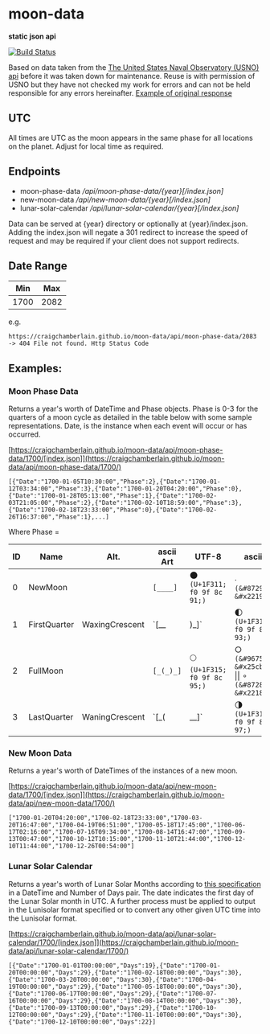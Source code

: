 # moon-data
__static json api__

[![Build Status](https://travis-ci.com/CraigChamberlain/moon-data.svg?branch=master)](https://travis-ci.com/CraigChamberlain/moondata)


Based on data taken from the [The United States Naval Observatory (USNO) api](https://aa.usno.navy.mil/data/docs/api.php#phase) before it was taken down for maintenance.  Reuse is with permission of USNO but they have not checked my work for errors and can not be held responsible for any errors hereinafter.
[Example of original response](/USNO/ExampleYear.json)

## UTC
All times are UTC as the moon appears in the same phase for all locations on the planet.  Adjust for local time as required.

## Endpoints 
  - moon-phase-data _/api/moon-phase-data/{year}[/index.json]_
  - new-moon-data _/api/new-moon-data/{year}[/index.json]_
  - lunar-solar-calendar _/api/lunar-solar-calendar/{year}[/index.json]_

Data can be served at {year} directory or optionally at {year}/index.json.  Adding the index.json will negate a 301 redirect to increase the speed of request and may be required if your client does not support redirects.

## Date Range

Min | Max 
--- | ---
1700 | 2082

e.g.

`https://craigchamberlain.github.io/moon-data/api/moon-phase-data/2083 -> 404 File not found. Http Status Code`

## Examples:

### Moon Phase Data 

Returns a year's worth of DateTime and Phase objects.  Phase is 0-3 for the quarters of a moon cycle as detailed in the table below with some sample representations.  Date, is the instance when each event will occur or has occurred.

[https://craigchamberlain.github.io/moon-data/api/moon-phase-data/1700/[index.json]](https://craigchamberlain.github.io/moon-data/api/moon-phase-data/1700/)

    [{"Date":"1700-01-05T10:30:00","Phase":2},{"Date":"1700-01-12T03:34:00","Phase":3},{"Date":"1700-01-20T04:20:00","Phase":0},{"Date":"1700-01-28T05:13:00","Phase":1},{"Date":"1700-02-03T21:05:00","Phase":2},{"Date":"1700-02-10T18:59:00","Phase":3},{"Date":"1700-02-18T23:33:00","Phase":0},{"Date":"1700-02-26T16:37:00","Phase":1},...]

Where Phase =

| ID | Name | Alt. | ascii Art | UTF-8 | ascii |
| --- | --- | --- | --- | --- |  --- |
| 0 | NewMoon |  | `[____]` | 🌑 `(U+1F311; f0 9f 8c 91;)` | ∙ `(&#8729; &#x2219;)`
| 1 | FirstQuarter | WaxingCrescent | `[__|)_]` | 🌓 `(U+1F313; f0 9f 8c 93;)` | ⦈ `(&#10632; &#x2988;)` |
| 2 | FullMoon |  | `[_(_)_]` | 🌕 `(U+1F315; f0 9f 8c 95;)` | ○ `(&#9675; &#x25cb;)` \|\| ∘ `(&#8728; &#x2218;)` |
| 3 | LastQuarter | WaningCrescent | `[_(|__]` | 🌗 `(U+1F317; f0 9f 8c 97;)` | ⦇ `(&#10631; &#x2987;)` |


### New Moon Data 

Returns a year's worth of DateTimes of the instances of a new moon.

[https://craigchamberlain.github.io/moon-data/api/new-moon-data/1700/[index.json]](https://craigchamberlain.github.io/moon-data/api/new-moon-data/1700/)

    ["1700-01-20T04:20:00","1700-02-18T23:33:00","1700-03-20T16:47:00","1700-04-19T06:51:00","1700-05-18T17:45:00","1700-06-17T02:16:00","1700-07-16T09:34:00","1700-08-14T16:47:00","1700-09-13T00:47:00","1700-10-12T10:15:00","1700-11-10T21:44:00","1700-12-10T11:44:00","1700-12-26T00:54:00"]

### Lunar Solar Calendar
Returns a year's worth of Lunar Solar Months according to [this specification](https://craigchamberlain.github.io//SolarLunarDate/my-calendar) in a DateTime and Number of Days pair.  The date indicates the first day of the Lunar Solar month in UTC.  A further process must be applied to output in the Lunisolar format specified or to convert any other given UTC time into the Lunisolar format.

[https://craigchamberlain.github.io/moon-data/api/lunar-solar-calendar/1700/[index.json]](https://craigchamberlain.github.io/moon-data/api/lunar-solar-calendar/1700/)

    [{"Date":"1700-01-01T00:00:00","Days":19},{"Date":"1700-01-20T00:00:00","Days":29},{"Date":"1700-02-18T00:00:00","Days":30},{"Date":"1700-03-20T00:00:00","Days":30},{"Date":"1700-04-19T00:00:00","Days":29},{"Date":"1700-05-18T00:00:00","Days":30},{"Date":"1700-06-17T00:00:00","Days":29},{"Date":"1700-07-16T00:00:00","Days":29},{"Date":"1700-08-14T00:00:00","Days":30},{"Date":"1700-09-13T00:00:00","Days":29},{"Date":"1700-10-12T00:00:00","Days":29},{"Date":"1700-11-10T00:00:00","Days":30},{"Date":"1700-12-10T00:00:00","Days":22}]
